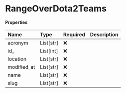 # RangeOverDota2Teams

**Properties**

| Name        | Type      | Required | Description |
| :---------- | :-------- | :------- | :---------- |
| acronym     | List[str] | ❌       |             |
| id\_        | List[int] | ❌       |             |
| location    | List[str] | ❌       |             |
| modified_at | List[str] | ❌       |             |
| name        | List[str] | ❌       |             |
| slug        | List[str] | ❌       |             |
